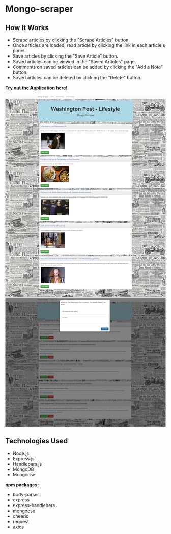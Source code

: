 # Mongo-scraper
## How It Works
- Scrape articles by clicking the "Scrape Articles" button.
- Once articles are loaded, read article by clicking the link in each article's panel.
- Save articles by clicking the "Save Article" button.
- Saved articles can be viewed in the "Saved Articles" page.
- Comments on saved articles can be added by clicking the "Add a Note" button.
- Saved articles can be deleted by clicking the "Delete" button.

[**Try out the Application here!**](https://heidijvr-mongo-scraper.herokuapp.com/ "Heroku Homepage")

<img src="https://github.com/Heidijvr/Mongo-scraper/blob/master/public/assets/img/mongoScraper.png" alt Home Page>
<img src="https://github.com/Heidijvr/Mongo-scraper/blob/master/public/assets/img/mongoScraper1.png" alt Saved Articles>

## Technologies Used
* Node.js
* Express.js
* Handlebars.js
* MongoDB
* Mongoose

**npm packages:**
* body-parser
* express
* express-handlebars
* mongoose
* cheerio
* request
* axios